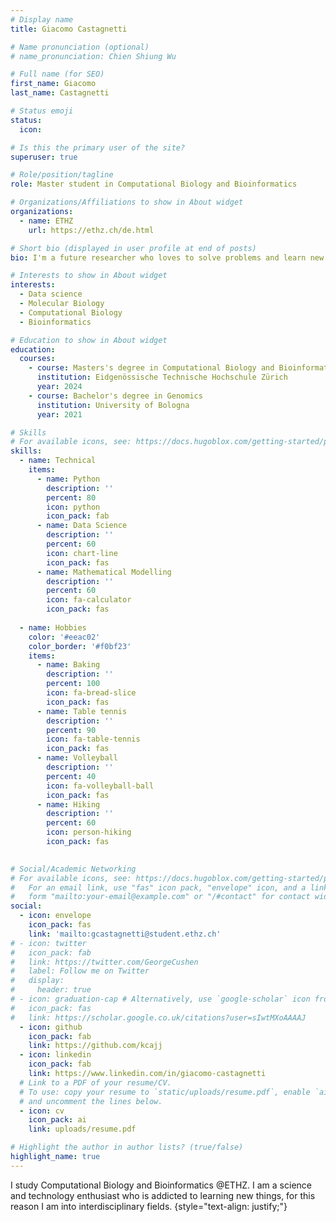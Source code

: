```yaml
---
# Display name
title: Giacomo Castagnetti

# Name pronunciation (optional)
# name_pronunciation: Chien Shiung Wu

# Full name (for SEO)
first_name: Giacomo
last_name: Castagnetti

# Status emoji
status:
  icon:

# Is this the primary user of the site?
superuser: true

# Role/position/tagline
role: Master student in Computational Biology and Bioinformatics

# Organizations/Affiliations to show in About widget
organizations:
  - name: ETHZ
    url: https://ethz.ch/de.html

# Short bio (displayed in user profile at end of posts)
bio: I'm a future researcher who loves to solve problems and learn new stuff.

# Interests to show in About widget
interests:
  - Data science
  - Molecular Biology
  - Computational Biology
  - Bioinformatics

# Education to show in About widget
education:
  courses:
    - course: Masters's degree in Computational Biology and Bioinformatics
      institution: Eidgenössische Technische Hochschule Zürich
      year: 2024
    - course: Bachelor's degree in Genomics
      institution: University of Bologna
      year: 2021

# Skills
# For available icons, see: https://docs.hugoblox.com/getting-started/page-builder/#icons
skills:
  - name: Technical
    items:
      - name: Python
        description: ''
        percent: 80
        icon: python
        icon_pack: fab
      - name: Data Science
        description: ''
        percent: 60
        icon: chart-line
        icon_pack: fas
      - name: Mathematical Modelling
        description: ''
        percent: 60
        icon: fa-calculator
        icon_pack: fas
  
  - name: Hobbies
    color: '#eeac02'
    color_border: '#f0bf23'
    items:
      - name: Baking
        description: ''
        percent: 100
        icon: fa-bread-slice
        icon_pack: fas
      - name: Table tennis
        description: ''
        percent: 90
        icon: fa-table-tennis
        icon_pack: fas
      - name: Volleyball
        description: ''
        percent: 40
        icon: fa-volleyball-ball
        icon_pack: fas
      - name: Hiking
        description: ''
        percent: 60
        icon: person-hiking
        icon_pack: fas
      

# Social/Academic Networking
# For available icons, see: https://docs.hugoblox.com/getting-started/page-builder/#icons
#   For an email link, use "fas" icon pack, "envelope" icon, and a link in the
#   form "mailto:your-email@example.com" or "/#contact" for contact widget.
social:
  - icon: envelope
    icon_pack: fas
    link: 'mailto:gcastagnetti@student.ethz.ch'
# - icon: twitter
#   icon_pack: fab
#   link: https://twitter.com/GeorgeCushen
#   label: Follow me on Twitter
#   display:
#     header: true
# - icon: graduation-cap # Alternatively, use `google-scholar` icon from `ai` icon pack
#   icon_pack: fas
#   link: https://scholar.google.co.uk/citations?user=sIwtMXoAAAAJ
  - icon: github
    icon_pack: fab
    link: https://github.com/kcajj
  - icon: linkedin
    icon_pack: fab
    link: https://www.linkedin.com/in/giacomo-castagnetti
  # Link to a PDF of your resume/CV.
  # To use: copy your resume to `static/uploads/resume.pdf`, enable `ai` icons in `params.yaml`,
  # and uncomment the lines below.
  - icon: cv
    icon_pack: ai
    link: uploads/resume.pdf

# Highlight the author in author lists? (true/false)
highlight_name: true
---
```


I study Computational Biology and Bioinformatics @ETHZ. I am a science and technology enthusiast who is addicted to learning new things, for this reason I am into interdisciplinary fields.
{style="text-align: justify;"}

